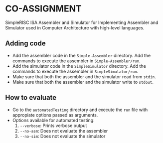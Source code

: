 # CO-ASSIGNMENT
SimpleRISC ISA Assembler and Simulator for Implementing  Assembler and Simulator used in Computer Architecture with high-level languages.

## Adding code
* Add the assembler code in the `Simple-Assembler` directory. Add the commands to execute the assembler in `Simple-Assembler/run`.
* Add the simulator code in the `SimpleSimulator` directory. Add the commands to execute the assembler in `SimpleSimulator/run`.
* Make sure that both the assembler and the simulator read from `stdin`.
* Make sure that both the assembler and the simulator write to `stdout`.

## How to evaluate
* Go to the `automatedTesting` directory and execute the `run` file with appropiate options passed as arguments.
* Options available for automated testing:
	1. `--verbose`: Prints verbose output
	2. `--no-asm`: Does not evaluate the assembler
	3. `--no-sim`: Does not evaluate the simulator
